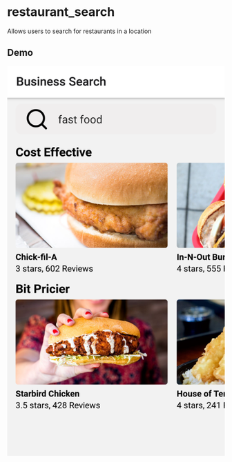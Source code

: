 # restaurant_search
Allows users to search for restaurants in a location
## Demo
![demo image](https://github.com/John-Wambua/restaurant_search/blob/main/assets/img1.png?raw=true)
